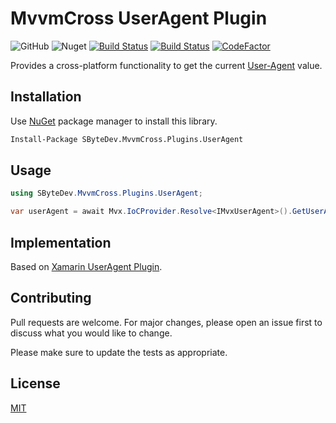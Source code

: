 # MvvmCross UserAgent Plugin
![GitHub](https://img.shields.io/github/license/SByteDev/Net.MvvmCross.Plugins.UserAgent.svg)
![Nuget](https://img.shields.io/nuget/v/SByteDev.MvvmCross.Plugins.UserAgent.svg)
[![Build Status](https://img.shields.io/bitrise/8d14360844287246/develop?label=development&token=2GgXyMq4BE2Y7gURgeivIg&branch)](https://app.bitrise.io/app/d1fd3128deec4532)
[![Build Status](https://img.shields.io/bitrise/8d14360844287246/master?label=production&token=2GgXyMq4BE2Y7gURgeivIg&branch)](https://app.bitrise.io/app/d1fd3128deec4532)
[![CodeFactor](https://www.codefactor.io/repository/github/sbytedev/net.mvvmcross.plugins.useragent/badge)](https://www.codefactor.io/repository/github/sbytedev/net.mvvmcross.plugins.useragent)

Provides a cross-platform functionality to get the current [User-Agent](https://developer.mozilla.org/en-US/docs/Web/HTTP/Headers/User-Agent) value.

## Installation

Use [NuGet](https://www.nuget.org) package manager to install this library.

```bash
Install-Package SByteDev.MvvmCross.Plugins.UserAgent
```

## Usage
```cs
using SByteDev.MvvmCross.Plugins.UserAgent;

var userAgent = await Mvx.IoCProvider.Resolve<IMvxUserAgent>().GetUserAgentAsync(CancellationToken.None);
```

## Implementation
Based on [Xamarin UserAgent Plugin](https://github.com/SByteDev/Net.Xamarin.Plugins.UserAgent).

## Contributing
Pull requests are welcome. For major changes, please open an issue first to discuss what you would like to change.

Please make sure to update the tests as appropriate.

## License
[MIT](https://choosealicense.com/licenses/mit/)
